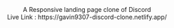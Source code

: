 <div align="center">
A Responsive landing page clone of Discord <br>
Live Link : https://gavin9307-discord-clone.netlify.app/
<div/>
